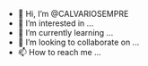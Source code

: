 - 👋 Hi, I’m @CALVARIOSEMPRE
- 👀 I’m interested in ...
- 🌱 I’m currently learning ...
- 💞️ I’m looking to collaborate on ...
- 📫 How to reach me ...

<!---
CALVARIOSEMPRE/CALVARIOSEMPRE is a ✨ special ✨ repository because its `README.md` (this file) appears on your GitHub profile.
You can click the Preview link to take a look at your changes.
--->
